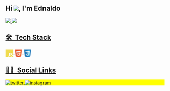 ## Hi <img src="https://raw.githubusercontent.com/kaueMarques/kaueMarques/master/hi.gif" width="30px">, I'm Ednaldo

<div>
  <a href="https://github.com/Ednaldo-byte">
  <img height="150em" src="https://github-readme-stats.vercel.app/api?username=Ednaldo-byte&show_icons=true&theme=github_dark&include_all_commits=true&count_private=true"/>
  <img height="150em" src="https://github-readme-stats.vercel.app/api/top-langs/?username=Ednaldo-byte&layout=compact&langs_count=7&theme=github_dark"/>
</div>
  
## 🛠 &nbsp;Tech Stack
<div>
  <img align="center" alt="Ed-Js" height="25" src="https://raw.githubusercontent.com/devicons/devicon/master/icons/javascript/javascript-plain.svg">
  <img align="center" alt="Ed-HTML" height="25" src="https://raw.githubusercontent.com/devicons/devicon/master/icons/html5/html5-original.svg">
  <img align="center" alt="Ed-CSS" height="25" src="https://raw.githubusercontent.com/devicons/devicon/master/icons/css3/css3-original.svg">
</div>
  
## :person_curly_hair: &nbsp;Social Links

<div align="left" style="background:yellow">
<a href="https://twitter.com/ed_byte" target="_blank">
  <img align="center"  src="https://img.shields.io/badge/-ed_byte-05122A?style=flat&logo=twitter" alt="twitter"/>  
</a>
<a href="https://instagram.com/ednaldo_cordeiro_" target="_blank">
 <img align="center" src="https://img.shields.io/badge/-ednaldo_cordeiro_-05122A?style=flat&logo=instagram" alt="instagram"/>
</a>
</div>
